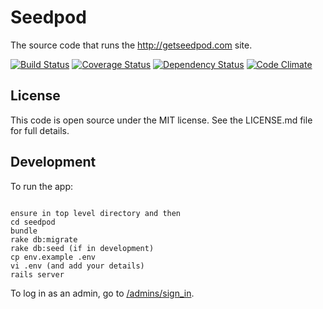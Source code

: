 # Seedpod

The source code that runs the http://getseedpod.com site.

[![Build Status](https://travis-ci.org/seedpod/seedpod.png?branch=master)](https://travis-ci.org/seedpod/seedpod)
[![Coverage Status](https://coveralls.io/repos/seedpod/seedpod/badge.png)](https://coveralls.io/r/seedpod/seedpod)
[![Dependency Status](https://gemnasium.com/seedpod/seedpod.png)](https://gemnasium.com/seedpod/seedpod)
[![Code Climate](https://codeclimate.com/github/seedpod/seedpod.png)](https://codeclimate.com/github/seedpod/seedpod)

## License

This code is open source under the MIT license. See the LICENSE.md file for 
full details.

## Development

To run the app:

```

ensure in top level directory and then
cd seedpod
bundle
rake db:migrate
rake db:seed (if in development)
cp env.example .env
vi .env (and add your details)
rails server
```

To log in as an admin, go to [/admins/sign_in](http://localhost:3000/admins/sign_in).
